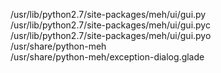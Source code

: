 /usr/lib/python2.7/site-packages/meh/ui/gui.py  
/usr/lib/python2.7/site-packages/meh/ui/gui.pyc  
/usr/lib/python2.7/site-packages/meh/ui/gui.pyo  
/usr/share/python-meh  
/usr/share/python-meh/exception-dialog.glade  
